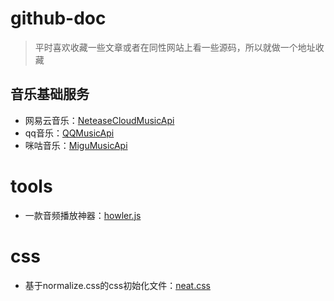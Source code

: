 # github-doc
> 平时喜欢收藏一些文章或者在同性网站上看一些源码，所以就做一个地址收藏

## 音乐基础服务

- 网易云音乐：[NeteaseCloudMusicApi](https://github.com/Binaryify/NeteaseCloudMusicApi)
- qq音乐：[QQMusicApi](https://github.com/jsososo/QQMusicApi)
- 咪咕音乐：[MiguMusicApi](https://github.com/JumpAlang/MiguMusicApi)

# tools
- 一款音频播放神器：[howler.js](https://github.com/goldfire/howler.js)

# css
- 基于normalize.css的css初始化文件：[neat.css](https://github.com/thx/cube/blob/gh-pages/build/neat.css)
